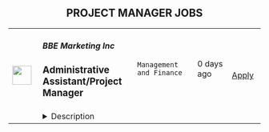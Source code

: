 <div align="center"><h2>PROJECT MANAGER JOBS</h2></div><table><tr>
                <td width="100" height="100" rowspan="2">
                    <img src="https://wwr-pro.s3.amazonaws.com/logos/0064/7908/logo.gif" width="38px" height="auto">
                </td>
                <td width="300">
                    <h5>BBE Marketing Inc</h5>
                    <h3> Administrative Assistant/Project Manager</h3>
                </td>
                <td width="300">
                    <code>Management and Finance</code>
                </td>
                <td width="200">
                <text>0 days ago</text>
                </td>
                <td width="100" rowspan="2">
                <a href="https://weworkremotely.com/remote-jobs/bbe-marketing-inc-administrative-assistant-project-manager" align="right" target="_blank">Apply</a>
                </td>
            </tr>
            <tr>
                <td colspan="3">
                <details><summary>Description</summary>
                <img src="https://we-work-remotely.imgix.net/logos/0064/7908/logo.gif?ixlib=rails-4.0.0&w=50&h=50&dpr=2&fit=fill&auto=compress" />

<p>
  <strong>Headquarters:</strong> Hurst, TX
    <br /><strong>URL:</strong> <a href="http://bbemarketing.com/">http://bbemarketing.com/</a>
</p>

<div>BBE Marketing creates online products that help businesses connect with celebrities and influencers. We are looking for an administrative assistant to join our team, and assist in completing projects, and manage our social media accounts.<br><br>
</div><div>
<strong><br>The tasks include:<br></strong><br>
</div><ul>
<li>Be involved in end-to-end project management including planning, documentation, tracking, and communication</li>
<li>Support the CEO’s recruiting activities, communicating directly with candidates and collaborating with scheduling interviews</li>
<li>Create and manage email newsletters via Mailchimp</li>
<li>Assign topics to writers and reviewing their work</li>
<li>Manage and recruit content creators</li>
<li>Create and manage content calendar for all social media (TikTok, Instagram, YouTube, Facebook, Twitter)</li>
<li>Create content for social media using Canva</li>
<li>Assigning work to researchers and managing work until competition</li>
<li>Assist in marketing campaigns involving social media, blog content, and online advertising</li>
<li>Create reports for different areas of business</li>
</ul><div>
<strong><br>Requirements:<br></strong><br>
</div><ul>
<li>Experience managing social media accounts (TikTok, Instagram, Facebook, TikTok)</li>
<li>Experience in creating content for social media</li>
<li>Experience using Google Sheets and Microsoft Excel</li>
<li>Project Management experience</li>
<li>Mailchimp experience is a plus</li>
<li>Wordpress experience is a plus</li>
</ul><div>
<br><br>
</div>

<p><strong>To apply:</strong> <a href="https://weworkremotely.com/remote-jobs/bbe-marketing-inc-administrative-assistant-project-manager">https://weworkremotely.com/remote-jobs/bbe-marketing-inc-administrative-assistant-project-manager</a></p>

                </details>
                </td>
            </tr></table>